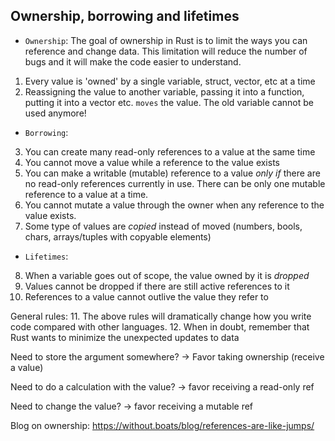 ## Ownership, borrowing and lifetimes


- `Ownership`: The goal of ownership in Rust is to limit the ways you can reference and change data. This limitation will reduce the number of bugs and it will make the code easier to understand.
1. Every value is 'owned' by a single variable, struct, vector, etc at a time
2. Reassigning the value to another variable, passing it into a function, putting it into a vector etc. `moves` the value. The old variable cannot be used anymore!

- `Borrowing`:
3. You can create many read-only references to a value at the same time
4. You cannot move a value while a reference to the value exists
5. You can make a writable (mutable) reference to a value _only if_ there are no read-only references currently in use. There can be only one mutable reference to a value at a time.
6. You cannot mutate a value through the owner when any reference to the value exists.
7. Some type of values are _copied_ instead of moved (numbers, bools, chars, arrays/tuples with copyable elements)

- `Lifetimes`:
8. When a variable goes out of scope, the value owned by it is _dropped_
9. Values cannot be dropped if there are still active references to it
10. References to a value cannot outlive the value they refer to

General rules:
11. The above rules will dramatically change how you write code compared with other languages.
12. When in doubt, remember that Rust wants to minimize the unexpected updates to data


Need to store the argument somewhere? -> Favor taking ownership (receive a value)

Need to do a calculation with the value? -> favor receiving a read-only ref

Need to change the value? -> favor receiving a mutable ref




Blog on ownership: https://without.boats/blog/references-are-like-jumps/
